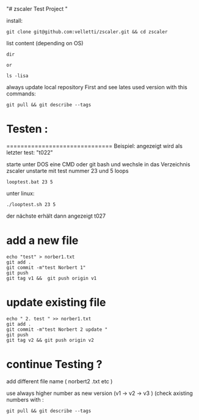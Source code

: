 "# zscaler Test Project "

install:

    git clone git@github.com:velletti/zscaler.git && cd zscaler
    
list content (depending on OS)

    dir 

    or

    ls -lisa
    
   

always update local repository First and see lates used version with this commands:

    git pull && git describe --tags
    
# Testen :
==============================
Beispiel: angezeigt wird als letzter test: "t022" 

starte unter DOS eine CMD oder git bash
und wechsle in das Verzeichnis zscaler unstarte mit test nummer 23 und 5 loops

    looptest.bat 23 5

unter linux:

    ./looptest.sh 23 5

der nächste erhält dann angezeigt t027 

# add a new file

    echo "test" > norber1.txt
    git add .
    git commit -m"test Norbert 1"
    git push
    git tag v1 &&  git push origin v1


# update existing file

    echo " 2. test " >> norber1.txt
    git add .
    git commit -m"test Norbert 2 update "
    git push
    git tag v2 && git push origin v2


# continue Testing ?

add different file name ( norbert2 .txt etc )  

use always higher number as new version (v1 -> v2 -> v3 )
(check axisting numbers with :

    git pull && git describe --tags



